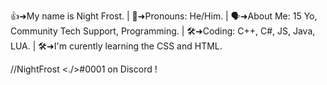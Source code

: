 👍➜My name is Night Frost.
| 👦➜Pronouns: He/Him.
| 🗣️➜About Me: 15 Yo, Community Tech Support, Programming.
| 🛠️➜Coding: C++, C#, JS, Java, LUA.
| 🛠️➜I'm curently learning the CSS and HTML.

//NightFrost <./>#0001 on Discord !
